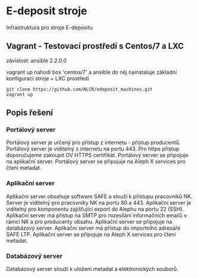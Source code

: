 # E-deposit stroje
Infrastruktura pro stroje E-depositu

## Vagrant - Testovací prostředí s Centos/7 a LXC
závislost:  ansible 2.2.0.0

vagrant up nahodí box 'centos/7' a ansible do něj nainstaluje základní konfiguraci stroje + LXC prostředí
```
git clone https://github.com/NLCR/edeposit_machines.git
vagrant up
```

## Popis řešení

### Portálový server
Portálový server je určený pro přístup z internetu - přístup producentů. Portálový server je viditelný z internetu na portu 443. Pro https přístup doporučujeme zakoupit OV HTTPS certifikát. Portálový server se připojuje na aplikační server. Portálový server se připojuje na Aleph X services pro čtení metadat.

### Aplikační server
Aplikační server obsahuje software SAFE a slouží k přístupu pracovníků NK. Server je viditelný pro pracovníky NK na portu 80 a 443. Aplikační server je viditelný pro komponentu zajišťující export do Alephu na portu 22 (SSH). Aplikační server má přístup na SMTP pro rozesílání informačních emailů v rámci NK a pro producenty obsahu. Aplikační server se připojuje na databázový server. Aplikační server má přístup do importního adresáře SAFE LTP. Aplikační server se připojuje na Aleph X services pro čtení metadat.

### Databázový server
Databázový server slouží k uložení metadat a elektronických souborů.
